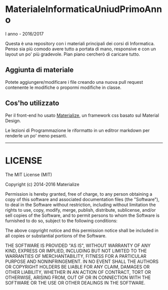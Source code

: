 # MaterialeInformaticaUniudPrimoAnno


I anno - 2016/2017

Questa è una repository con i materiali principali dei corsi di Informatica. 
Penso sia più comodo avere tutto a portata di mano, responsive e con un layout un po' più gradevole.
Pian piano cercherò di caricare tutto.

## Aggiunta di materiale

Potete aggiungere/modificare i file creando una nuova pull request contenente le modifiche o propormi modifiche in classe.

## Cos'ho utilizzato

Per il front-end ho usato [Materialize](https://github.com/Dogfalo/materialize), un framework css basato sul Material Design.

Le lezioni di Programmazione le riformatto in un editror markdown per renderle un po' meno pesanti.

--- 
# LICENSE

The MIT License (MIT)

Copyright (c) 2014-2016 Materialize

Permission is hereby granted, free of charge, to any person obtaining a copy
of this software and associated documentation files (the "Software"), to deal
in the Software without restriction, including without limitation the rights
to use, copy, modify, merge, publish, distribute, sublicense, and/or sell
copies of the Software, and to permit persons to whom the Software is
furnished to do so, subject to the following conditions:

The above copyright notice and this permission notice shall be included in all
copies or substantial portions of the Software.

THE SOFTWARE IS PROVIDED "AS IS", WITHOUT WARRANTY OF ANY KIND, EXPRESS OR
IMPLIED, INCLUDING BUT NOT LIMITED TO THE WARRANTIES OF MERCHANTABILITY,
FITNESS FOR A PARTICULAR PURPOSE AND NONINFRINGEMENT. IN NO EVENT SHALL THE
AUTHORS OR COPYRIGHT HOLDERS BE LIABLE FOR ANY CLAIM, DAMAGES OR OTHER
LIABILITY, WHETHER IN AN ACTION OF CONTRACT, TORT OR OTHERWISE, ARISING FROM,
OUT OF OR IN CONNECTION WITH THE SOFTWARE OR THE USE OR OTHER DEALINGS IN THE
SOFTWARE.
